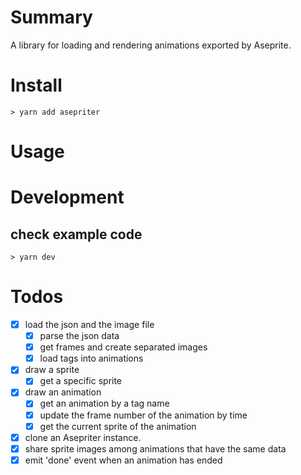 # Summary

A library for loading and rendering animations exported by Aseprite.

# Install

```shell
> yarn add asepriter
```

# Usage

# Development

## check example code

```shell
> yarn dev
```

# Todos

* [x] load the json and the image file
	* [x] parse the json data
	* [x] get frames and create separated images
	* [x] load tags into animations
* [x] draw a sprite
	* [x] get a specific sprite
* [x] draw an animation
	* [x] get an animation by a tag name
	* [x] update the frame number of the animation by time
	* [x] get the current sprite of the animation
* [x] clone an Asepriter instance.
* [x] share sprite images among animations that have the same data
* [x] emit 'done' event when an animation has ended

